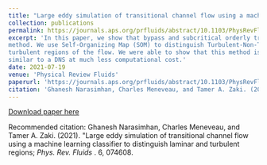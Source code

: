 ```yaml
---
title: "Large eddy simulation of transitional channel flow using a machine learning classifier to distinguish laminar and turbulent regions"
collection: publications
permalink: https://journals.aps.org/prfluids/abstract/10.1103/PhysRevFluids.6.074608
excerpt: 'In this paper, we show that bypass and subcritical orderly transition can be simulated using the computationally efficient wall-modeled LES
method. We use Self-Organizing Map (SOM) to distinguish Turbulent-Non-Turbulent (T-NT) regions of the flow and selectively apply wall-modeling on in 
turbulent regions of the flow. We were able to show that this method is successfully able to capture the right trends of the friction Reynolds number 
similar to a DNS at much less computational cost.'
date: 2021-07-19
venue: 'Physical Review Fluids'
paperurl: 'https://journals.aps.org/prfluids/abstract/10.1103/PhysRevFluids.6.074608'
citation: 'Ghanesh Narasimhan, Charles Meneveau, and Tamer A. Zaki. (2021). &quot;Large eddy simulation of transitional channel flow using a machine learning classifier to distinguish laminar and turbulent regions; <i>Phys. Rev. Fluids </i>. 6, 074608.'
---
```

[Download paper here](https://journals.aps.org/prfluids/abstract/10.1103/PhysRevFluids.6.074608)

Recommended citation: Ghanesh Narasimhan, Charles Meneveau, and Tamer A. Zaki. (2021). &quot;Large eddy simulation of transitional channel flow using a machine learning classifier to distinguish laminar and turbulent regions; <i>Phys. Rev. Fluids </i>. 6, 074608.
